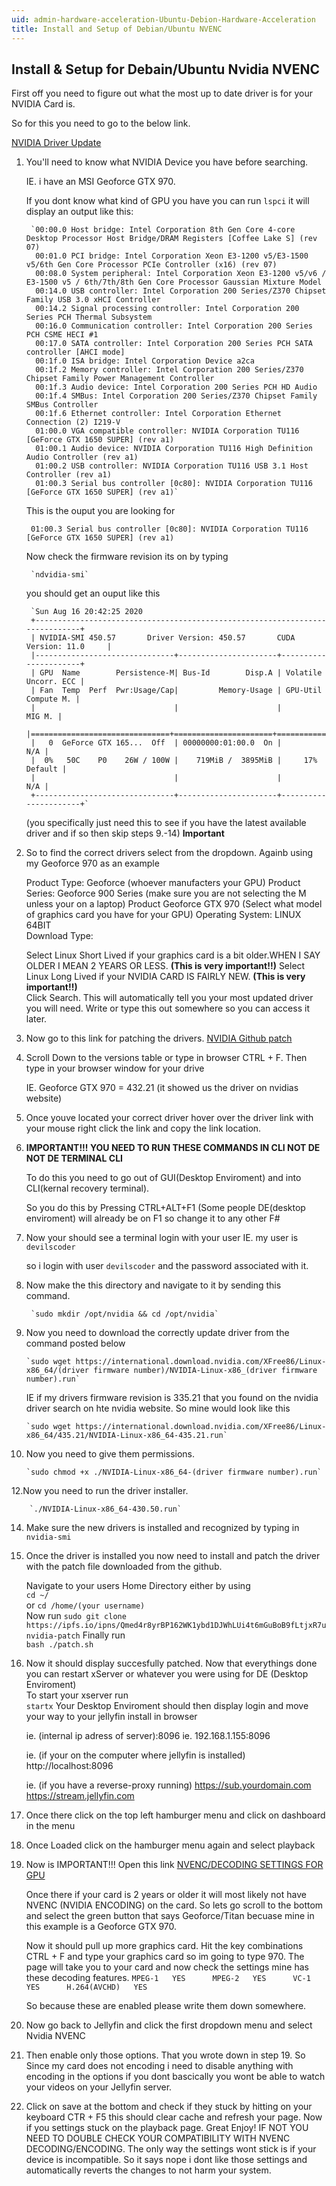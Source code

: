 ```yaml
---
uid: admin-hardware-acceleration-Ubuntu-Debion-Hardware-Acceleration
title: Install and Setup of Debian/Ubuntu NVENC
---
```



##  Install & Setup for Debain/Ubuntu Nvidia NVENC

First off you need to figure out what the most up to date driver is for your NVIDIA Card is.

So for this you need to go to the below link.

[NVIDIA Driver Update](https://www.nvidia.com/Download/index.aspx)

1. You'll need to know what NVIDIA Device you have before searching.

     IE. i have an MSI Geoforce GTX 970.

     If you dont know what kind of GPU you have you can run 
        `lspci` 
     it will display an output like this:

        `00:00.0 Host bridge: Intel Corporation 8th Gen Core 4-core Desktop Processor Host Bridge/DRAM Registers [Coffee Lake S] (rev 07)
         00:01.0 PCI bridge: Intel Corporation Xeon E3-1200 v5/E3-1500 v5/6th Gen Core Processor PCIe Controller (x16) (rev 07)
         00:08.0 System peripheral: Intel Corporation Xeon E3-1200 v5/v6 / E3-1500 v5 / 6th/7th/8th Gen Core Processor Gaussian Mixture Model
         00:14.0 USB controller: Intel Corporation 200 Series/Z370 Chipset Family USB 3.0 xHCI Controller
         00:14.2 Signal processing controller: Intel Corporation 200 Series PCH Thermal Subsystem
         00:16.0 Communication controller: Intel Corporation 200 Series PCH CSME HECI #1
         00:17.0 SATA controller: Intel Corporation 200 Series PCH SATA controller [AHCI mode]
         00:1f.0 ISA bridge: Intel Corporation Device a2ca
         00:1f.2 Memory controller: Intel Corporation 200 Series/Z370 Chipset Family Power Management Controller
         00:1f.3 Audio device: Intel Corporation 200 Series PCH HD Audio
         00:1f.4 SMBus: Intel Corporation 200 Series/Z370 Chipset Family SMBus Controller
         00:1f.6 Ethernet controller: Intel Corporation Ethernet Connection (2) I219-V
         01:00.0 VGA compatible controller: NVIDIA Corporation TU116 [GeForce GTX 1650 SUPER] (rev a1)
         01:00.1 Audio device: NVIDIA Corporation TU116 High Definition Audio Controller (rev a1)
         01:00.2 USB controller: NVIDIA Corporation TU116 USB 3.1 Host Controller (rev a1)
         01:00.3 Serial bus controller [0c80]: NVIDIA Corporation TU116 [GeForce GTX 1650 SUPER] (rev a1)`

     This is the ouput you are looking for

        01:00.3 Serial bus controller [0c80]: NVIDIA Corporation TU116 [GeForce GTX 1650 SUPER] (rev a1)

     Now check the firmware revision its on by typing 

        `ndvidia-smi`

     you should get an ouput like this

        `Sun Aug 16 20:42:25 2020
        +-----------------------------------------------------------------------------+
        | NVIDIA-SMI 450.57       Driver Version: 450.57       CUDA Version: 11.0     |
        |-------------------------------+----------------------+----------------------+
        | GPU  Name        Persistence-M| Bus-Id        Disp.A | Volatile Uncorr. ECC |
        | Fan  Temp  Perf  Pwr:Usage/Cap|         Memory-Usage | GPU-Util  Compute M. |
        |                               |                      |               MIG M. |
        |===============================+======================+======================|
        |   0  GeForce GTX 165...  Off  | 00000000:01:00.0  On |                  N/A |
        |  0%   50C    P0    26W / 100W |    719MiB /  3895MiB |     17%      Default |
        |                               |                      |                  N/A |
        +-------------------------------+----------------------+----------------------+`
     (you specifically just need this to see if you have the latest available driver and if so then skip steps 9.-14) **Important**


2. So to find the correct drivers select from the dropdown. Againb using my Geoforce 970 as an example

     Product Type: Geoforce (whoever manufacters your GPU)
     Product Series: Geoforce 900 Series (make sure you are not selecting the M unless your on a laptop)
     Product Geoforce GTX 970 (Select what model of graphics card you have for your GPU)
     Operating System: LINUX 64BIT        
     Download Type: 
        
     Select Linux Short Lived if your graphics card is a bit older.WHEN I SAY OLDER I MEAN 2 YEARS OR LESS. **(This is very important!!)**
     Select Linux Long Lived if your NVIDIA CARD IS FAIRLY NEW. **(This is very important!!)**        
     Click Search. This will automatically tell you your most updated driver you will need. Write or type this out somewhere so you can access it later.

3. Now go to this link for patching the drivers.   [NVIDIA Github patch](https://github.com/keylase/nvidia-patch) 

4. Scroll Down to the versions table or type in browser CTRL + F. Then type in your browser window for your drive

     IE. Geoforce GTX 970 = 432.21 (it showed us the driver on nvidias website)

5. Once youve located your correct driver hover over the driver link with your mouse right click the link and copy the link location.

6. **IMPORTANT!!! YOU NEED TO RUN THESE COMMANDS IN CLI NOT DE NOT DE TERMINAL CLI** 

     To do this you need to go out of GUI(Desktop Enviroment) and into CLI(kernal recovery terminal). 
        
     So you do this by Pressing CTRL+ALT+F1 (Some people DE(desktop enviroment) will already be on F1 so change it to any other F#

7. Now your should see a terminal login with your user
     IE. my user is `devilscoder`
          
     so i login with user `devilscoder` and the password associated with it.

9. Now make the this directory and navigate to it by sending this command.

        `sudo mkdir /opt/nvidia && cd /opt/nvidia`

10. Now you need to download the correctly update driver from the command posted below
       
        `sudo wget https://international.download.nvidia.com/XFree86/Linux-x86_64/(driver firmware number)/NVIDIA-Linux-x86_(driver firmware number).run`
        
     IE if my drivers firmware revision is 335.21 that you found on the nvidia driver search on hte nvidia website. So mine would look like this
        
        `sudo wget https://international.download.nvidia.com/XFree86/Linux-x86_64/435.21/NVIDIA-Linux-x86_64-435.21.run`

11. Now you need to give them permissions.

        `sudo chmod +x ./NVIDIA-Linux-x86_64-(driver firmware number).run`
12.Now you need to run the driver installer.

        `./NVIDIA-Linux-x86_64-430.50.run`

14. Make sure the new drivers is installed and recognized by typing in
        `nvidia-smi`

15. Once the driver is installed you now need to install and patch the driver with the patch file downloaded from the github.

     Navigate to your users Home Directory either by using        
                `cd ~/`            
     or
                `cd /home/(your username)`         
     Now run
                `sudo git clone https://ipfs.io/ipns/Qmed4r8yrBP162WK1ybd1DJWhLUi4t6mGuBoB9fLtjxR7u nvidia-patch`
     Finally run           
                `bash ./patch.sh`
    
16. Now it should display succesfully patched. Now that everythings done you can restart xServer or whatever you were using for DE (Desktop Enviroment)    
     To start your xserver run    
                `startx`
     Your Desktop Enviroment should then display login and move your way to your jellyfin install in browser
            
     ie. (internal ip adress of server):8096 ie. 192.168.1.155:8096
            
     ie. (if your on the computer where jellyfin is installed)       http://localhost:8096 
            
     ie. (if you have a reverse-proxy running) https://sub.yourdomain.com        https://stream.jellyfin.com

17. Once there click on the top left hamburger menu and click on dashboard in the menu

18. Once Loaded click on the hamburger menu again and select playback

19. Now is IMPORTANT!!! Open this link [NVENC/DECODING SETTINGS FOR GPU](https://developer.nvidia.com/video-encode-decode-gpu-support-matrix#Encoder)

     Once there if your card is 2 years or older it will most likely not have NVENC (NVIDIA ENCODING) on the card. So lets go  scroll to the bottom and           select the green button that says Geoforce/Titan becuase mine in this example is a Geoforce GTX 970.
        
     Now it should pull up more graphics card. Hit the key combinations CTRL + F and type your graphics card so im going to type 970. The page will take you to your card and now check the settings mine has these decoding features.
        `MPEG-1   YES      MPEG-2   YES      VC-1   YES      H.264(AVCHD)   YES`
       
     So because these are enabled please write them down somewhere.

20. Now go back to Jellyfin and click the first dropdown menu and select Nvidia NVENC

21. Then enable only those options. That you wrote down in step 19. So Since my card does not encoding i need to disable anything with encoding in the options if you dont bascically you wont be able to watch your videos on your Jellyfin server.

22. Click on save at the bottom and check if they stuck by hitting on your keyboard CTR + F5 this should clear cache and refresh your page. Now if you settings stuck on the playback page. Great Enjoy! IF NOT YOU NEED TO DOUBLE CHECK YOUR COMPATIBILITY WITH NVENC DECODING/ENCODING. The only way the settings wont stick is if your device is incompatible. So it says nope i dont like those settings and automatically reverts the changes to not harm your system.

